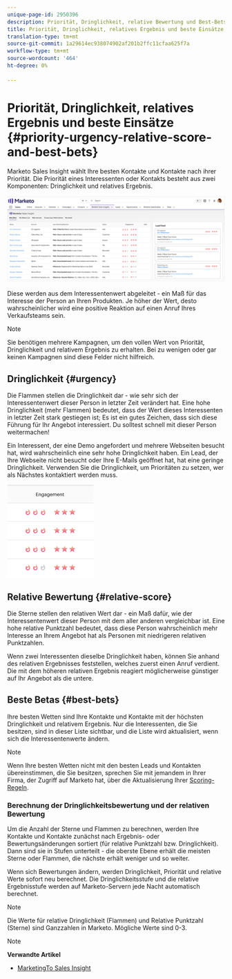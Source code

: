 ```yaml
---
unique-page-id: 2950396
description: Priorität, Dringlichkeit, relative Bewertung und Best-Bets - Marketing-Dokumente - Produktdokumentation
title: Priorität, Dringlichkeit, relatives Ergebnis und beste Einsätze
translation-type: tm+mt
source-git-commit: 1a29614ec938074902af201b2ffc11cfaa625f7a
workflow-type: tm+mt
source-wordcount: '464'
ht-degree: 0%

---
```



# Priorität, Dringlichkeit, relatives Ergebnis und beste Einsätze {#priority-urgency-relative-score-and-best-bets}

Marketo Sales Insight wählt Ihre besten Kontakte und Kontakte nach ihrer Priorität. Die Priorität eines Interessenten oder Kontakts besteht aus zwei Komponenten: Dringlichkeit und relatives Ergebnis.

![](assets/one.png)

Diese werden aus dem Interessentenwert abgeleitet - ein Maß für das Interesse der Person an Ihren Produkten. Je höher der Wert, desto wahrscheinlicher wird eine positive Reaktion auf einen Anruf Ihres Verkaufsteams sein.

>[!NOTE]
>
>Sie benötigen mehrere Kampagnen, um den vollen Wert von Priorität, Dringlichkeit und relativem Ergebnis zu erhalten.  Bei zu wenigen oder gar keinen Kampagnen sind diese Felder nicht hilfreich.

## Dringlichkeit {#urgency}

Die Flammen stellen die Dringlichkeit dar - wie sehr sich der Interessentenwert dieser Person in letzter Zeit verändert hat. Eine hohe Dringlichkeit (mehr Flammen) bedeutet, dass der Wert dieses Interessenten in letzter Zeit stark gestiegen ist; Es ist ein gutes Zeichen, dass sich diese Führung für Ihr Angebot interessiert. Du solltest schnell mit dieser Person weitermachen!

Ein Interessent, der eine Demo angefordert und mehrere Webseiten besucht hat, wird wahrscheinlich eine sehr hohe Dringlichkeit haben. Ein Lead, der Ihre Webseite nicht besucht oder Ihre E-Mails geöffnet hat, hat eine geringe Dringlichkeit. Verwenden Sie die Dringlichkeit, um Prioritäten zu setzen, wer als Nächstes kontaktiert werden muss.

![](assets/two.png)

## Relative Bewertung {#relative-score}

Die Sterne stellen den relativen Wert dar - ein Maß dafür, wie der Interessentenwert dieser Person mit dem aller anderen vergleichbar ist. Eine hohe relative Punktzahl bedeutet, dass diese Person wahrscheinlich mehr Interesse an Ihrem Angebot hat als Personen mit niedrigeren relativen Punktzahlen.

Wenn zwei Interessenten dieselbe Dringlichkeit haben, können Sie anhand des relativen Ergebnisses feststellen, welches zuerst einen Anruf verdient. Die mit dem höheren relativen Ergebnis reagiert möglicherweise günstiger auf Ihr Angebot als die untere.

## Beste Betas {#best-bets}

Ihre besten Wetten sind Ihre Kontakte und Kontakte mit der höchsten Dringlichkeit und relativem Ergebnis. Nur die Interessenten, die Sie besitzen, sind in dieser Liste sichtbar, und die Liste wird aktualisiert, wenn sich die Interessentenwerte ändern.

>[!NOTE]
>
>Wenn Ihre besten Wetten nicht mit den besten Leads und Kontakten übereinstimmen, die Sie besitzen, sprechen Sie mit jemandem in Ihrer Firma, der Zugriff auf Marketo hat, über die Aktualisierung Ihrer [Scoring-Regeln](../../../../../getting-started/quick-wins/simple-scoring.md).

### Berechnung der Dringlichkeitsbewertung und der relativen Bewertung

Um die Anzahl der Sterne und Flammen zu berechnen, werden Ihre Kontakte und Kontakte zunächst nach Ergebnis- oder Bewertungsänderungen sortiert (für relative Punktzahl bzw. Dringlichkeit). Dann sind sie in Stufen unterteilt - die oberste Ebene erhält die meisten Sterne oder Flammen, die nächste erhält weniger und so weiter.

Wenn sich Bewertungen ändern, werden Dringlichkeit, Priorität und relative Werte sofort neu berechnet. Die Dringlichkeitsstufe und die relative Ergebnisstufe werden auf Marketo-Servern jede Nacht automatisch berechnet.

>[!NOTE]
>
>Die Werte für relative Dringlichkeit (Flammen) und Relative Punktzahl (Sterne) sind Ganzzahlen in Marketo. Mögliche Werte sind 0-3.

>[!NOTE]
>
>**Verwandte Artikel**
>
>* [MarketingTo Sales Insight](http://docs.marketo.com/display/docs/marketo+sales+insight)

